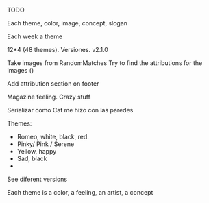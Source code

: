TODO

Each theme, color, image, concept, slogan

Each week a theme

12*4 (48 themes). Versiones.
v2.1.0

Take images from RandomMatches
Try to find the attributions for the images ()

Add attribution section on footer

Magazine feeling. Crazy stuff

Serializar como Cat me hizo con las paredes

Themes:
- Romeo, white, black, red.
- Pinky/ Pink / Serene
- Yellow, happy
- Sad, black
-

See diferent versions

Each theme is a color, a feeling, an artist, a concept
